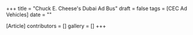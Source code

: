 +++
title = "Chuck E. Cheese's Dubai Ad Bus"
draft = false
tags = [CEC Ad Vehicles]
date = ""

[Article]
contributors = []
gallery = []
+++
